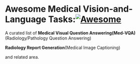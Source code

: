 # Awesome Medical Vision-and-Language Tasks:[![Awesome](https://awesome.re/badge.svg)](https://awesome.re)

A curated list of 
**Medical Visual Question Answering(Med-VQA)**(Radiology/Pathology Question Answering)

**Radiology Report Generation**(Medical Image Captioning)

and related area. 
